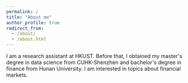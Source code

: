 ```yaml
---
permalink: /
title: "About me"
author_profile: true
redirect_from: 
  - /about/
  - /about.html
---
```


I am a research assistant at HKUST. Before that, I obtained my master's degree in data science from CUHK-Shenzhen and bachelor's degree in finance from Hunan University. I am interested in topics about financial markets.
